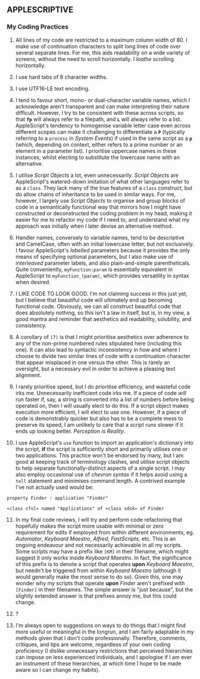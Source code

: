 ## APPLESCRIPTIVE

### My Coding Practices
1.  All lines of my code are restricted to a maximum column width of 80.  I make use of continuation characters to split long lines of code over several separate lines.  For me, this aids readability on a wide variety of screens, without the need to scroll horizontally.  I _loathe_ scrolling horizontally.

2.  I use hard tabs of 8 character widths.

3.  I use UTF16-LE text encoding.

4.  I tend to favour short, mono- or dual-character variable names, which I acknowledge aren't transparent and can make interpreting their nature difficult.  However, I try to be consistent with these across scripts, so that **`fp`** will always refer to a filepath, and **`L`** will always refer to a list.  AppleScript's tendency to homogenise variable letter case even across different scopes can make it challenging to differentiate a **`P`** (typically referring to a `process` in _System Events_) if used in the same script as a **`p`** (which, depending on context, either refers to a prime number or an element in a parameter list).  I prioritise uppercase names in these instances, whilst electing to substitute the lowercase name with an alternative.

5.  I utilise _Script Objects_ a lot, even unnecessarily.  _Script Objects_ are AppleScript's watered-down imitation of what other languages refer to as a `class`.  They lack many of the true features of a `class` construct, but do allow chains of inheritance to be used in similar ways.  For me, however, I largely use _Script Objects_ to organise and group blocks of code in a semantically functional way that mirrors how I might have constructed or deconstructed the coding problem in my head, making it easier for me to refactor my code if I need to, and understand what my approach was initially when I later devise an alternative method.

6.  Handler names, conversely to variable names, tend to be descriptive and CamelCase, often with an initial lowercase letter, but not exclusively.  I favour AppleScript's _labelled_ parameters because it provides the only means of specifying optional parameters, but I also make use of _interleaved_ parameter labels, and also plain-and-simple parentheticals.  Quite conveniently, `myFunction:param` is essentially equivalent in AppleScript to `myFunction_(param)`, which provides versatility in syntax when desired.

7.  I LIKE CODE TO LOOK GOOD.  I'm not claiming success in this just yet, but I believe that beautiful code will ultimately end up becoming functional code.  Obviously, we can all construct beautiful code that does absolutely nothing, so this isn't a law in itself, but is, in my view, a good mantra and reminder that aesthetics aid readability, solubility, and consistency.

8.  A corollary of `(7)` is that I might prioritise aesthetics over adherence to any of the non-prime numbered rules stipulated here (including this one).  It can also lead to syntactic inconsistency in how and where I choose to divide two similar lines of code with a continuation character that appear misplaced in one versus the other.  This is rarely an oversight, but a necessary evil in order to achieve a pleasing text alignment.

9.  I rarely prioritise speed, but I do prioritise efficiency, and wasteful code irks me.  Unnecessarily inefficient code irks me.  If a piece of code _will_ run faster if, say, a string is converted into a list of numbers before being operated on, then I will usually elect to do this.  If a script object makes execution more efficient, I will elect to use one.  However, if a piece of code is demonstrably quicker but also has to be a complete mess to preserve its speed, I am unlikely to care that a script runs slower if it ends up looking better.  _Perception is Reality_.

10.  I use AppleScript's `use` function to import an application's dictionary into the script, **if** the script is sufficiently short and primarily utilises one or two applications.  This practice won't be endorsed by many, but I am good at keeping track of terminology clashes, and utilise script objects to help separate functionally-distinct aspects of a single script.  I may also employ occasional use of _chevron syntax_ if it helps avoid using a `tell` statement and minimises command length.  A contrived example I've not actually used would be:
```applescript
property Finder : application "Finder"

«class cfol» named "Applications" of «class sdsk» of Finder
```

11.  In my final code reviews, I will try and perform code refactoring that hopefully makes the script more usable with minimal or zero requirement for edits if employed from within different environments, eg. _Automator_, _Keyboard Maestro_, _Alfred_, _FastScripts_, etc.  This is an ongoing endeavour and not necessarily achievable in all my scripts.  Some scripts may have a prefix like `[KM]` in their filename, which might suggest it only works inside _Keyboard Maestro_.  In fact, the significance of this prefix is to denote a script that operates **upon** _Keyboard Maestro_, but needn't be triggered from within _Keyboard Maestro_ (although it would generally make the most sense to do so).  Given this, one may wonder why my scripts that operate **upon** _Finder_ aren't prefixed with `[Finder]` in their filenames.  The simple answer is "just because", but the slightly extended answer is that prefixes annoy me, but this could change.

12. ? 

13.  I'm always open to suggestions on ways to do things that I might find more useful or meaningful in the longrun, and I am fairly adaptable in my methods given that I don't code professionally.  Therefore, comments, critiques, and tips are welcome, regardless of your own coding proficiency (I dislike unnecessary restrictions that perceived hierarchies can impose on less experienced individuals, and I apologise if I am ever an instrument of these hierarchies, at which time I hope to be made aware so I can change my habits).
